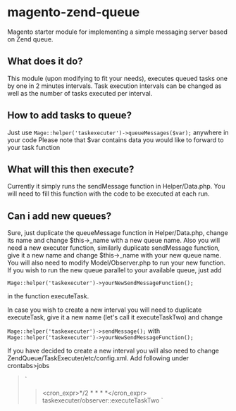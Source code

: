 # magento-zend-queue #
Magento starter module for implementing a simple messaging server based on Zend queue. 

## What does it do? ##
This module (upon modifying to fit your needs), executes queued tasks one by one in 2 minutes intervals. Task execution intervals can be changed as well as the number of tasks executed per interval.

## How to add tasks to queue? ##
Just use `Mage::helper('taskexecuter')->queueMessages($var);` anywhere in your code
Please note that $var contains data you would like to forward to your task function

## What will this then execute? ##
Currently it simply runs the sendMessage function in Helper/Data.php. You will need to fill this function with the code to be executed at each run.

## Can i add new queues? ##
Sure, just duplicate the queueMessage function in Helper/Data.php, change its name and change $this->\_name with a new queue name. Also you will need a new executer function, similarly duplicate sendMessage function, give it a new name and change $this->\_name with your new queue name. You will also need to modify Model/Observer.php to run your new function. If you wish to run the new queue parallel to your available queue, just add

`Mage::helper('taskexecuter')->yourNewSendMessageFunction();`

in the function executeTask.

In case you wish to create a new interval you will need to duplicate executeTask, give it a new name (let's call it executeTaskTwo) and change 

`Mage::helper('taskexecuter')->sendMessage();`
with 
`Mage::helper('taskexecuter')->yourNewSendMessageFunction();`

If you have decided to create a new interval you will also need to change ZendQueue/TaskExecuter/etc/config.xml. Add following under crontabs>jobs

>`<taskexecuter>
>>    <schedule><cron_expr>*/2 * * * *</cron_expr></schedule>
>>    <run><model>taskexecuter/observer::executeTaskTwo</model></run>
></taskexecuter>`



